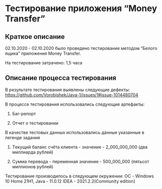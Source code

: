 # Тестирование приложения “Money Transfer”

## Краткое описание

02.10.2020 - 02.10.2020 было проведено тестирование методом “Белого ящика” приложения Money Transfer.

На тестирование затрачено: 1,5 часа

## Описание процесса тестирования

В результате тестирования выявлены следующие дефекты:
https://github.com/Vorobishek/Java-1/issues/1#issue-1014480704

В процессе тестирования использовались следующие артефакты:
1. Баг-репорт

2. Отчет о тестировании

В качестве тестовых данных использовались данные указанные в легенде задания

1. Tекущий баланс счёта клиента - значение - 2_000_000_000 (два миллиарда рублей)

2. Cумма перевода - переменная значение - 500_000_000 (пятьсот миллионов рублей)

Тестирование производилось в следующем окружении:
ОС - Windows 10 Home 21H1, Java - 11.0.12 IDEA - 2021.2.2(Community edition)